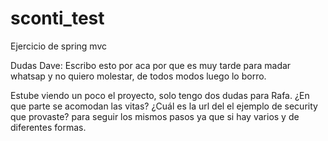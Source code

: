 # sconti_test
Ejercicio de spring mvc 

Dudas Dave:
Escribo esto por aca por que es muy tarde para madar whatsap y no quiero molestar, de todos modos luego lo borro.

Estube viendo un poco el proyecto, solo tengo dos dudas para Rafa.
¿En que parte se acomodan las vitas?
¿Cuál es la url del el ejemplo de security que provaste? para seguir los mismos pasos ya que si hay varios y de diferentes formas.
